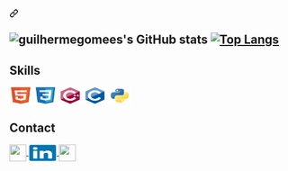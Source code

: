 <article class="markdown-body entry-content container-lg f5" itemprop="text"><h2><a id="user-content-oiii-eu-sou-a-rafaella-ballerini" class="anchor" aria-hidden="true" ><svg class="octicon octicon-link" viewBox="0 0 16 16" version="1.1" width="16" height="16" aria-hidden="true"><path fill-rule="evenodd" d="M7.775 3.275a.75.75 0 001.06 1.06l1.25-1.25a2 2 0 112.83 2.83l-2.5 2.5a2 2 0 01-2.83 0 .75.75 0 00-1.06 1.06 3.5 3.5 0 004.95 0l2.5-2.5a3.5 3.5 0 00-4.95-4.95l-1.25 1.25zm-4.69 9.64a2 2 0 010-2.83l2.5-2.5a2 2 0 012.83 0 .75.75 0 001.06-1.06 3.5 3.5 0 00-4.95 0l-2.5 2.5a3.5 3.5 0 004.95 4.95l1.25-1.25a.75.75 0 00-1.06-1.06l-1.25 1.25a2 2 0 01-2.83 0z"></path></svg></a</h2>
 
 ![guilhermegomees's GitHub stats](https://github-readme-stats.vercel.app/api?username=guilhermegomees&show_icons=true&theme=tokyonight)
 [![Top Langs](https://github-readme-stats.vercel.app/api/top-langs/?username=guilhermegomees&layout=compact&theme=tokyonigh)](https://github.com/guilhermegomees/github-readme-stats)
 
 
 <h2>Skills</h2>
 <div>
  <img align="center" alt="Guilherme-HTML" height="30" width="40" src="https://raw.githubusercontent.com/devicons/devicon/master/icons/html5/html5-original.svg" style="max-width:100%;">
  <img align="center" alt="Guilherme-CSS" height="30" width="40" src="https://raw.githubusercontent.com/devicons/devicon/master/icons/css3/css3-original.svg" style="max-width:100%;">
 <img align="center" alt="Guilherme-CPP" height="30" width="40" src="https://raw.githubusercontent.com/devicons/devicon/master/icons/cplusplus/cplusplus-original.svg" style="max-width:100%;">
 <img align="center" alt="Guilherme-C" height="30" width="40" src="https://raw.githubusercontent.com/devicons/devicon/master/icons/c/c-original.svg" style="max-width:100%;">
 <img align="center" alt="Guilherme-PYTHON" height="30" width="40" src="https://raw.githubusercontent.com/devicons/devicon/master/icons/python/python-original.svg" style="max-width:100%;">
</div>

 
 
<h2>Contact</h2>
  <div>
    <a href="https://github.com/guilhermegomees">
    <a href="mailto: contatoguiilherme9@gmail.com" target="_blank">
       <img align="center" height="30" width="30" src="https://cdn-icons-png.flaticon.com/128/726/726623.png" style="max-width:100%;">
    </a>
    <a href="https://www.linkedin.com/in/guilherme-gomes-3276a41b6" rel="nofollow" target="_blank">
       <img align="center" height="30" width="50" src="https://raw.githubusercontent.com/devicons/devicon/master/icons/linkedin/linkedin-original.svg" style="max-width:100%;">
    </a>
    <a href="https://instagram.com/guilhermehgg" rel="nofollow" target="_blank">
       <img align="center" height="30" width="30" src="https://cdn-icons-png.flaticon.com/128/2111/2111463.png" style="max-width:100%;">
    </a>
</div>
</div></div></article>
